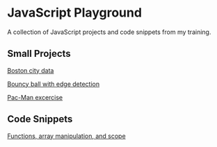 # JavaScript Playground

A collection of JavaScript projects and code snippets from my training.
&nbsp; 

## Small Projects

[Boston city data](https://github.com/mionova/JavaScript-Playground/tree/main/small-projects/boston-city-data)
&nbsp;    

[Bouncy ball with edge detection](https://github.com/mionova/JavaScript-Playground/tree/main/small-projects/bouncy-ball)
&nbsp;    

[Pac-Man excercise](https://github.com/mionova/JavaScript-Playground/tree/main/small-projects/pac-man)
&nbsp;    

## Code Snippets

[Functions, array manipulation, and scope](https://github.com/mionova/JavaScript-Playground/tree/main/code-snippets/funcions-array-manipulation-and-scope) 
<!-- Typo in the folder name (funcions should read functions)-->
&nbsp; 
